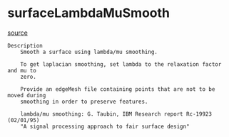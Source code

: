 # surfaceLambdaMuSmooth

[source](github.com/OpenFOAM-jp/OpenFOAM-utilities-tutorials-jp/blob/master/v1906/surface/surfaceLambdaMuSmooth/surfaceLambdaMuSmooth.C/surfaceLambdaMuSmooth.C)

```
Description
    Smooth a surface using lambda/mu smoothing.

    To get laplacian smoothing, set lambda to the relaxation factor and mu to
    zero.

    Provide an edgeMesh file containing points that are not to be moved during
    smoothing in order to preserve features.

    lambda/mu smoothing: G. Taubin, IBM Research report Rc-19923 (02/01/95)
    "A signal processing approach to fair surface design"


```

